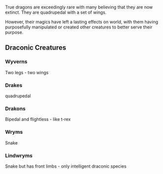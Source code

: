 True dragons are exceedingly rare with many believing that they are now extinct. They are quadrupedal with a set of wings. 

However, their magics have left a lasting effects on world, with them having purposefully manipulated or created other creatures to better serve their purpose. 

## Draconic Creatures
### Wyverns
Two legs - two wings

### Drakes
quadrupedal

### Drakons
Bipedal and flightless - like t-rex

### Wryms
Snake

### Lindwryms
Snake but has front limbs - only intelligent draconic species 

